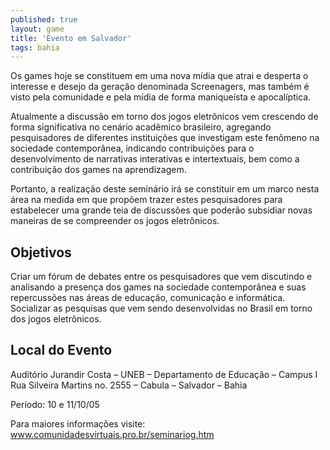 ```yaml
---
published: true
layout: game
title: 'Evento em Salvador'
tags: bahia
---
```

Os games hoje se constituem em uma nova mídia que atrai e desperta o interesse e desejo da geração denominada Screenagers, mas também é visto pela comunidade e pela mídia de forma maniqueísta e apocalíptica.

Atualmente a discussão em torno dos jogos eletrônicos vem crescendo de forma significativa no cenário acadêmico brasileiro, agregando pesquisadores de diferentes instituições que investigam este fenômeno na sociedade contemporânea, indicando contribuições para o desenvolvimento de narrativas interativas e intertextuais, bem como a contribuição dos games na aprendizagem.

Portanto, a realização deste seminário irá se constituir em um marco nesta área na medida em que propõem trazer estes pesquisadores para estabelecer uma grande teia de discussões que poderão subsidiar novas maneiras de se compreender os jogos eletrônicos.
## Objetivos

Criar um fórum de debates entre os pesquisadores que vem discutindo e analisando a presença dos games na sociedade contemporânea e suas repercussões nas áreas de educação, comunicação e informática. Socializar as pesquisas que vem sendo desenvolvidas no Brasil em torno dos jogos eletrônicos.

## Local do Evento
Auditório Jurandir Costa – UNEB – Departamento de Educação – Campus I
Rua Silveira Martins no. 2555 – Cabula – Salvador – Bahia

Período: 10 e 11/10/05

Para maiores informações visite: <a href="http://www.comunidadesvirtuais.pro.br/seminariog.htm">www.comunidadesvirtuais.pro.br/seminariog.htm</a>

